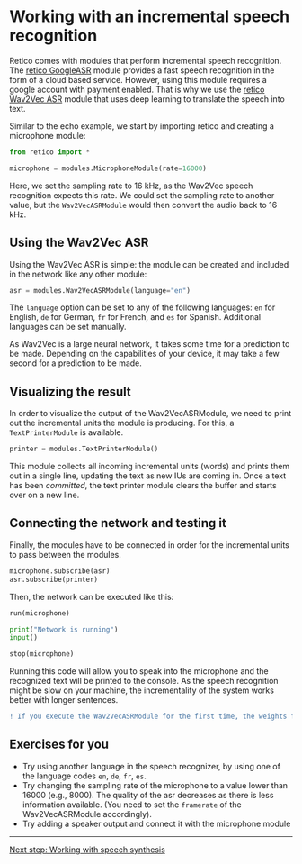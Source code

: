 # Working with an incremental speech recognition

Retico comes with modules that perform incremental speech recognition. The [retico GoogleASR](https://github.com/retico-team/retico-googleasr) module provides a fast speech recognition in the form of a cloud based service. However, using this module requires a google account with payment enabled. That is why we use the [retico Wav2Vec ASR](https://github.com/retico-team/retico-wav2vecasr) module that uses deep learning to translate the speech into text.

Similar to the echo example, we start by importing retico and creating a microphone module:

```python
from retico import *

microphone = modules.MicrophoneModule(rate=16000)
```

Here, we set the sampling rate to 16 kHz, as the Wav2Vec speech recognition expects this rate. We could set the sampling rate to another value, but the `Wav2VecASRModule` would then convert the audio back to 16 kHz.

## Using the Wav2Vec ASR

Using the Wav2Vec ASR is simple: the module can be created and included in the network like any other module:

```python
asr = modules.Wav2VecASRModule(language="en")
```

The `language` option can be set to any of the following languages: `en` for English, `de` for German, `fr` for French, and `es` for Spanish. Additional languages can be set manually.

As Wav2Vec is a large neural network, it takes some time for a prediction to be made. Depending on the capabilities of your device, it may take a few second for a prediction to be made.

## Visualizing the result

In order to visualize the output of the Wav2VecASRModule, we need to print out the incremental units the module is producing. For this, a `TextPrinterModule` is available.

```python
printer = modules.TextPrinterModule()
```

This module collects all incoming incremental units (words) and prints them out in a single line, updating the text as new IUs are coming in. Once a text has been *committed*, the text printer module clears the buffer and starts over on a new line.

## Connecting the network and testing it

Finally, the modules have to be connected in order for the incremental units to pass between the modules.

```python
microphone.subscribe(asr)
asr.subscribe(printer)
```

Then, the network can be executed like this:

```python
run(microphone)

print("Network is running")
input()

stop(microphone)
```
Running this code will allow you to speak into the microphone and the recognized text will be printed to the console. As the speech recognition might be slow on your machine, the incrementality of the system works better with longer sentences.

```diff
! If you execute the Wav2VecASRModule for the first time, the weights for the network will be downloaded, which might take a while.
```

## Exercises for you

- Try using another language in the speech recognizer, by using one of the language codes `en`, `de`, `fr`, `es`.
- Try changing the sampling rate of the microphone to a value lower than 16000 (e.g., 8000). The quality of the asr decreases as there is less information available. (You need to set the `framerate` of the Wav2VecASRModule accordingly).
- Try adding a speaker output and connect it with the microphone module

---

[Next step: Working with speech synthesis](03_tts.md)